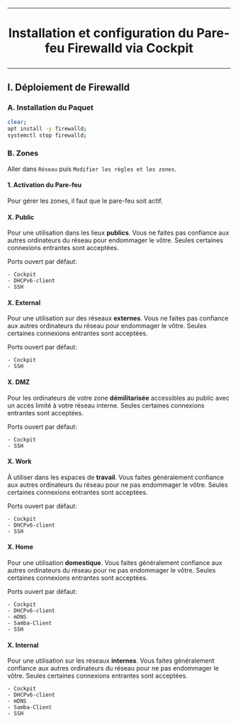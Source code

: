 --------------------------------------------------------------------------------------------------
# <p align='center'> Installation et configuration du Pare-feu Firewalld via Cockpit </p>
--------------------------------------------------------------------------------------------------
## I. Déploiement de Firewalld
### A. Installation du Paquet
```bash
clear;
apt install -y firewalld;
systemctl stop firewalld;
```

### B. Zones
Aller dans `Réseau` puis `Modifier les règles et les zones`. 
#### 1. Activation du Pare-feu
Pour gérer les zones, il faut que le pare-feu soit actif.

#### X. Public
Pour une utilisation dans les lieux **publics**. Vous ne faites pas confiance aux autres ordinateurs du réseau pour endommager le vôtre. Seules certaines connexions entrantes sont acceptées.

Ports ouvert par défaut:
```
- Cockpit
- DHCPv6-client
- SSH
```

#### X. External
Pour une utilisation sur des réseaux **externes**. Vous ne faites pas confiance aux autres ordinateurs du réseau pour endommager le vôtre. Seules certaines connexions entrantes sont acceptées.

Ports ouvert par défaut:
```
- Cockpit
- SSH
```

#### X. DMZ
Pour les ordinateurs de votre zone **démilitarisée** accessibles au public avec un accès limité à votre réseau interne. Seules certaines connexions entrantes sont acceptées.

Ports ouvert par défaut:
```
- Cockpit
- SSH
```

#### X. Work
À utiliser dans les espaces de **travail**. Vous faites généralement confiance aux autres ordinateurs du réseau pour ne pas endommager le vôtre. Seules certaines connexions entrantes sont acceptées.

Ports ouvert par défaut:
```
- Cockpit
- DHCPv6-client
- SSH
```

#### X. Home
Pour une utilisation **domestique**. Vous faites généralement confiance aux autres ordinateurs du réseau pour ne pas endommager le vôtre. Seules certaines connexions entrantes sont acceptées.

Ports ouvert par défaut:
```
- Cockpit
- DHCPv6-client
- mDNS
- Samba-Client
- SSH
```

#### X. Internal
Pour une utilisation sur les réseaux **internes**. Vous faites généralement confiance aux autres ordinateurs du réseau pour ne pas endommager le vôtre. Seules certaines connexions entrantes sont acceptées.

```
- Cockpit
- DHCPv6-client
- mDNS
- Samba-Client
- SSH
```


